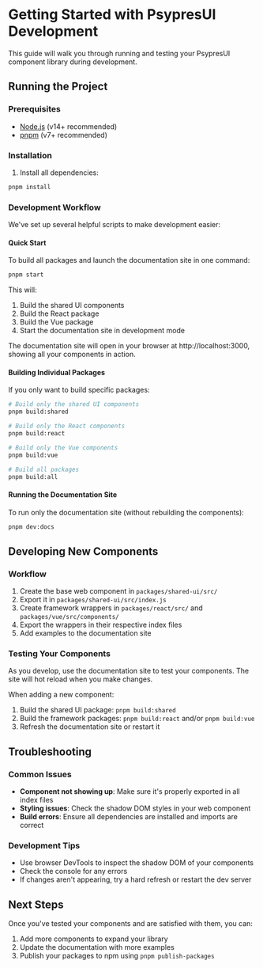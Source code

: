 # Getting Started with PsypresUI Development

This guide will walk you through running and testing your PsypresUI component library during development.

## Running the Project

### Prerequisites

- [Node.js](https://nodejs.org/) (v14+ recommended)
- [pnpm](https://pnpm.io/installation) (v7+ recommended)

### Installation

1. Install all dependencies:

```bash
pnpm install
```

### Development Workflow

We've set up several helpful scripts to make development easier:

#### Quick Start

To build all packages and launch the documentation site in one command:

```bash
pnpm start
```

This will:

1. Build the shared UI components
2. Build the React package
3. Build the Vue package
4. Start the documentation site in development mode

The documentation site will open in your browser at http://localhost:3000, showing all your components in action.

#### Building Individual Packages

If you only want to build specific packages:

```bash
# Build only the shared UI components
pnpm build:shared

# Build only the React components
pnpm build:react

# Build only the Vue components
pnpm build:vue

# Build all packages
pnpm build:all
```

#### Running the Documentation Site

To run only the documentation site (without rebuilding the components):

```bash
pnpm dev:docs
```

## Developing New Components

### Workflow

1. Create the base web component in `packages/shared-ui/src/`
2. Export it in `packages/shared-ui/src/index.js`
3. Create framework wrappers in `packages/react/src/` and `packages/vue/src/components/`
4. Export the wrappers in their respective index files
5. Add examples to the documentation site

### Testing Your Components

As you develop, use the documentation site to test your components. The site will hot reload when you make changes.

When adding a new component:

1. Build the shared UI package: `pnpm build:shared`
2. Build the framework packages: `pnpm build:react` and/or `pnpm build:vue`
3. Refresh the documentation site or restart it

## Troubleshooting

### Common Issues

- **Component not showing up**: Make sure it's properly exported in all index files
- **Styling issues**: Check the shadow DOM styles in your web component
- **Build errors**: Ensure all dependencies are installed and imports are correct

### Development Tips

- Use browser DevTools to inspect the shadow DOM of your components
- Check the console for any errors
- If changes aren't appearing, try a hard refresh or restart the dev server

## Next Steps

Once you've tested your components and are satisfied with them, you can:

1. Add more components to expand your library
2. Update the documentation with more examples
3. Publish your packages to npm using `pnpm publish-packages`

